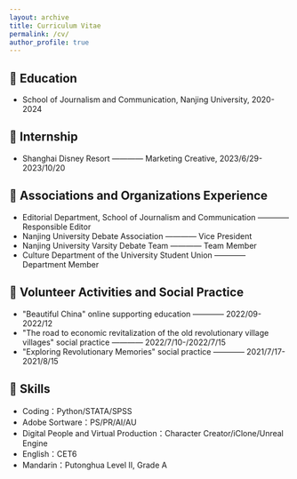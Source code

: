 ```yaml
---
layout: archive
title: Curriculum Vitae
permalink: /cv/
author_profile: true
---
```



## 📕 Education
- School of Journalism and Communication, Nanjing University, 2020-2024

## 👔 Internship
- Shanghai Disney Resort ———— Marketing Creative, 2023/6/29-2023/10/20

## 🚩 Associations and Organizations Experience
- Editorial Department, School of Journalism and Communication ———— Responsible Editor
- Nanjing University Debate Association ———— Vice President
- Nanjing University Varsity Debate Team ———— Team Member
- Culture Department of the University Student Union ———— Department Member

## 👣 Volunteer Activities and Social Practice
- "Beautiful China" online supporting education ———— 2022/09-2022/12
- "The road to economic revitalization of the old revolutionary village villages" social practice ———— 2022/7/10-/2022/7/15
- "Exploring Revolutionary Memories" social practice ———— 2021/7/17-2021/8/15

## 🔧 Skills
- Coding：Python/STATA/SPSS
- Adobe Sortware：PS/PR/AI/AU
- Digital People and Virtual Production：Character Creator/iClone/Unreal Engine
- English：CET6
- Mandarin：Putonghua Level II, Grade A

